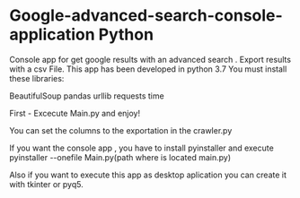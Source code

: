 # Google-advanced-search-console-application Python
Console app for get google results with an advanced search . Export results with a csv File.
This app has been developed in python 3.7
You must install these libraries: 

BeautifulSoup
pandas
urllib
requests
time

First - Excecute Main.py and enjoy!

You can set the columns to the exportation in the crawler.py

If you want the console app , you have to install pyinstaller and execute pyinstaller --onefile Main.py(path where is located main.py)

Also if you want to execute this app as desktop aplication you can create it with tkinter or pyq5.


